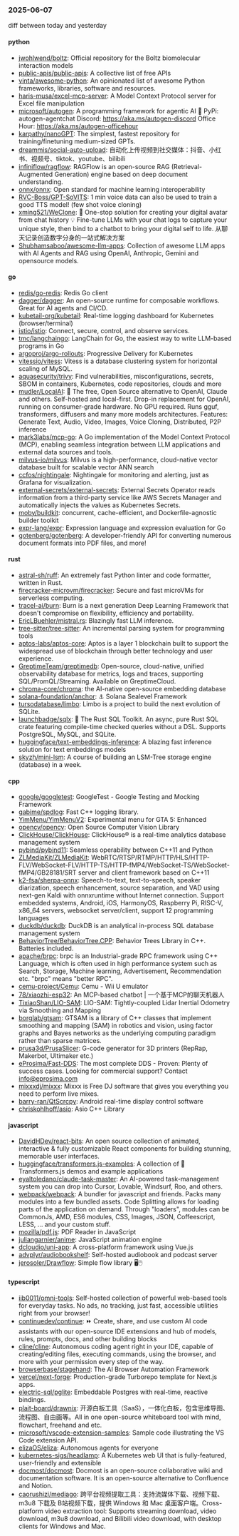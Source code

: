### 2025-06-07
diff between today and yesterday

#### python
* [jwohlwend/boltz](https://github.com/jwohlwend/boltz): Official repository for the Boltz biomolecular interaction models
* [public-apis/public-apis](https://github.com/public-apis/public-apis): A collective list of free APIs
* [vinta/awesome-python](https://github.com/vinta/awesome-python): An opinionated list of awesome Python frameworks, libraries, software and resources.
* [haris-musa/excel-mcp-server](https://github.com/haris-musa/excel-mcp-server): A Model Context Protocol server for Excel file manipulation
* [microsoft/autogen](https://github.com/microsoft/autogen): A programming framework for agentic AI 🤖 PyPi: autogen-agentchat Discord: https://aka.ms/autogen-discord Office Hour: https://aka.ms/autogen-officehour
* [karpathy/nanoGPT](https://github.com/karpathy/nanoGPT): The simplest, fastest repository for training/finetuning medium-sized GPTs.
* [dreammis/social-auto-upload](https://github.com/dreammis/social-auto-upload): 自动化上传视频到社交媒体：抖音、小红书、视频号、tiktok、youtube、bilibili
* [infiniflow/ragflow](https://github.com/infiniflow/ragflow): RAGFlow is an open-source RAG (Retrieval-Augmented Generation) engine based on deep document understanding.
* [onnx/onnx](https://github.com/onnx/onnx): Open standard for machine learning interoperability
* [RVC-Boss/GPT-SoVITS](https://github.com/RVC-Boss/GPT-SoVITS): 1 min voice data can also be used to train a good TTS model! (few shot voice cloning)
* [xming521/WeClone](https://github.com/xming521/WeClone): 🚀 One-stop solution for creating your digital avatar from chat history 💡 Fine-tune LLMs with your chat logs to capture your unique style, then bind to a chatbot to bring your digital self to life. 从聊天记录创造数字分身的一站式解决方案
* [Shubhamsaboo/awesome-llm-apps](https://github.com/Shubhamsaboo/awesome-llm-apps): Collection of awesome LLM apps with AI Agents and RAG using OpenAI, Anthropic, Gemini and opensource models.

#### go
* [redis/go-redis](https://github.com/redis/go-redis): Redis Go client
* [dagger/dagger](https://github.com/dagger/dagger): An open-source runtime for composable workflows. Great for AI agents and CI/CD.
* [kubetail-org/kubetail](https://github.com/kubetail-org/kubetail): Real-time logging dashboard for Kubernetes (browser/terminal)
* [istio/istio](https://github.com/istio/istio): Connect, secure, control, and observe services.
* [tmc/langchaingo](https://github.com/tmc/langchaingo): LangChain for Go, the easiest way to write LLM-based programs in Go
* [argoproj/argo-rollouts](https://github.com/argoproj/argo-rollouts): Progressive Delivery for Kubernetes
* [vitessio/vitess](https://github.com/vitessio/vitess): Vitess is a database clustering system for horizontal scaling of MySQL.
* [aquasecurity/trivy](https://github.com/aquasecurity/trivy): Find vulnerabilities, misconfigurations, secrets, SBOM in containers, Kubernetes, code repositories, clouds and more
* [mudler/LocalAI](https://github.com/mudler/LocalAI): 🤖 The free, Open Source alternative to OpenAI, Claude and others. Self-hosted and local-first. Drop-in replacement for OpenAI, running on consumer-grade hardware. No GPU required. Runs gguf, transformers, diffusers and many more models architectures. Features: Generate Text, Audio, Video, Images, Voice Cloning, Distributed, P2P inference
* [mark3labs/mcp-go](https://github.com/mark3labs/mcp-go): A Go implementation of the Model Context Protocol (MCP), enabling seamless integration between LLM applications and external data sources and tools.
* [milvus-io/milvus](https://github.com/milvus-io/milvus): Milvus is a high-performance, cloud-native vector database built for scalable vector ANN search
* [ccfos/nightingale](https://github.com/ccfos/nightingale): Nightingale for monitoring and alerting, just as Grafana for visualization.
* [external-secrets/external-secrets](https://github.com/external-secrets/external-secrets): External Secrets Operator reads information from a third-party service like AWS Secrets Manager and automatically injects the values as Kubernetes Secrets.
* [moby/buildkit](https://github.com/moby/buildkit): concurrent, cache-efficient, and Dockerfile-agnostic builder toolkit
* [expr-lang/expr](https://github.com/expr-lang/expr): Expression language and expression evaluation for Go
* [gotenberg/gotenberg](https://github.com/gotenberg/gotenberg): A developer-friendly API for converting numerous document formats into PDF files, and more!

#### rust
* [astral-sh/ruff](https://github.com/astral-sh/ruff): An extremely fast Python linter and code formatter, written in Rust.
* [firecracker-microvm/firecracker](https://github.com/firecracker-microvm/firecracker): Secure and fast microVMs for serverless computing.
* [tracel-ai/burn](https://github.com/tracel-ai/burn): Burn is a next generation Deep Learning Framework that doesn't compromise on flexibility, efficiency and portability.
* [EricLBuehler/mistral.rs](https://github.com/EricLBuehler/mistral.rs): Blazingly fast LLM inference.
* [tree-sitter/tree-sitter](https://github.com/tree-sitter/tree-sitter): An incremental parsing system for programming tools
* [aptos-labs/aptos-core](https://github.com/aptos-labs/aptos-core): Aptos is a layer 1 blockchain built to support the widespread use of blockchain through better technology and user experience.
* [GreptimeTeam/greptimedb](https://github.com/GreptimeTeam/greptimedb): Open-source, cloud-native, unified observability database for metrics, logs and traces, supporting SQL/PromQL/Streaming. Available on GreptimeCloud.
* [chroma-core/chroma](https://github.com/chroma-core/chroma): the AI-native open-source embedding database
* [solana-foundation/anchor](https://github.com/solana-foundation/anchor): ⚓ Solana Sealevel Framework
* [tursodatabase/limbo](https://github.com/tursodatabase/limbo): Limbo is a project to build the next evolution of SQLite.
* [launchbadge/sqlx](https://github.com/launchbadge/sqlx): 🧰 The Rust SQL Toolkit. An async, pure Rust SQL crate featuring compile-time checked queries without a DSL. Supports PostgreSQL, MySQL, and SQLite.
* [huggingface/text-embeddings-inference](https://github.com/huggingface/text-embeddings-inference): A blazing fast inference solution for text embeddings models
* [skyzh/mini-lsm](https://github.com/skyzh/mini-lsm): A course of building an LSM-Tree storage engine (database) in a week.

#### cpp
* [google/googletest](https://github.com/google/googletest): GoogleTest - Google Testing and Mocking Framework
* [gabime/spdlog](https://github.com/gabime/spdlog): Fast C++ logging library.
* [YimMenu/YimMenuV2](https://github.com/YimMenu/YimMenuV2): Experimental menu for GTA 5: Enhanced
* [opencv/opencv](https://github.com/opencv/opencv): Open Source Computer Vision Library
* [ClickHouse/ClickHouse](https://github.com/ClickHouse/ClickHouse): ClickHouse® is a real-time analytics database management system
* [pybind/pybind11](https://github.com/pybind/pybind11): Seamless operability between C++11 and Python
* [ZLMediaKit/ZLMediaKit](https://github.com/ZLMediaKit/ZLMediaKit): WebRTC/RTSP/RTMP/HTTP/HLS/HTTP-FLV/WebSocket-FLV/HTTP-TS/HTTP-fMP4/WebSocket-TS/WebSocket-fMP4/GB28181/SRT server and client framework based on C++11
* [k2-fsa/sherpa-onnx](https://github.com/k2-fsa/sherpa-onnx): Speech-to-text, text-to-speech, speaker diarization, speech enhancement, source separation, and VAD using next-gen Kaldi with onnxruntime without Internet connection. Support embedded systems, Android, iOS, HarmonyOS, Raspberry Pi, RISC-V, x86_64 servers, websocket server/client, support 12 programming languages
* [duckdb/duckdb](https://github.com/duckdb/duckdb): DuckDB is an analytical in-process SQL database management system
* [BehaviorTree/BehaviorTree.CPP](https://github.com/BehaviorTree/BehaviorTree.CPP): Behavior Trees Library in C++. Batteries included.
* [apache/brpc](https://github.com/apache/brpc): brpc is an Industrial-grade RPC framework using C++ Language, which is often used in high performance system such as Search, Storage, Machine learning, Advertisement, Recommendation etc. "brpc" means "better RPC".
* [cemu-project/Cemu](https://github.com/cemu-project/Cemu): Cemu - Wii U emulator
* [78/xiaozhi-esp32](https://github.com/78/xiaozhi-esp32): An MCP-based chatbot | 一个基于MCP的聊天机器人
* [TixiaoShan/LIO-SAM](https://github.com/TixiaoShan/LIO-SAM): LIO-SAM: Tightly-coupled Lidar Inertial Odometry via Smoothing and Mapping
* [borglab/gtsam](https://github.com/borglab/gtsam): GTSAM is a library of C++ classes that implement smoothing and mapping (SAM) in robotics and vision, using factor graphs and Bayes networks as the underlying computing paradigm rather than sparse matrices.
* [prusa3d/PrusaSlicer](https://github.com/prusa3d/PrusaSlicer): G-code generator for 3D printers (RepRap, Makerbot, Ultimaker etc.)
* [eProsima/Fast-DDS](https://github.com/eProsima/Fast-DDS): The most complete DDS - Proven: Plenty of success cases. Looking for commercial support? Contact info@eprosima.com
* [mixxxdj/mixxx](https://github.com/mixxxdj/mixxx): Mixxx is Free DJ software that gives you everything you need to perform live mixes.
* [barry-ran/QtScrcpy](https://github.com/barry-ran/QtScrcpy): Android real-time display control software
* [chriskohlhoff/asio](https://github.com/chriskohlhoff/asio): Asio C++ Library

#### javascript
* [DavidHDev/react-bits](https://github.com/DavidHDev/react-bits): An open source collection of animated, interactive & fully customizable React components for building stunning, memorable user interfaces.
* [huggingface/transformers.js-examples](https://github.com/huggingface/transformers.js-examples): A collection of 🤗 Transformers.js demos and example applications
* [eyaltoledano/claude-task-master](https://github.com/eyaltoledano/claude-task-master): An AI-powered task-management system you can drop into Cursor, Lovable, Windsurf, Roo, and others.
* [webpack/webpack](https://github.com/webpack/webpack): A bundler for javascript and friends. Packs many modules into a few bundled assets. Code Splitting allows for loading parts of the application on demand. Through "loaders", modules can be CommonJs, AMD, ES6 modules, CSS, Images, JSON, Coffeescript, LESS, ... and your custom stuff.
* [mozilla/pdf.js](https://github.com/mozilla/pdf.js): PDF Reader in JavaScript
* [juliangarnier/anime](https://github.com/juliangarnier/anime): JavaScript animation engine
* [dcloudio/uni-app](https://github.com/dcloudio/uni-app): A cross-platform framework using Vue.js
* [advplyr/audiobookshelf](https://github.com/advplyr/audiobookshelf): Self-hosted audiobook and podcast server
* [jerosoler/Drawflow](https://github.com/jerosoler/Drawflow): Simple flow library 🖥️🖱️

#### typescript
* [iib0011/omni-tools](https://github.com/iib0011/omni-tools): Self-hosted collection of powerful web-based tools for everyday tasks. No ads, no tracking, just fast, accessible utilities right from your browser!
* [continuedev/continue](https://github.com/continuedev/continue): ⏩ Create, share, and use custom AI code assistants with our open-source IDE extensions and hub of models, rules, prompts, docs, and other building blocks
* [cline/cline](https://github.com/cline/cline): Autonomous coding agent right in your IDE, capable of creating/editing files, executing commands, using the browser, and more with your permission every step of the way.
* [browserbase/stagehand](https://github.com/browserbase/stagehand): The AI Browser Automation Framework
* [vercel/next-forge](https://github.com/vercel/next-forge): Production-grade Turborepo template for Next.js apps.
* [electric-sql/pglite](https://github.com/electric-sql/pglite): Embeddable Postgres with real-time, reactive bindings.
* [plait-board/drawnix](https://github.com/plait-board/drawnix): 开源白板工具（SaaS），一体化白板，包含思维导图、流程图、自由画等。All in one open-source whiteboard tool with mind, flowchart, freehand and etc.
* [microsoft/vscode-extension-samples](https://github.com/microsoft/vscode-extension-samples): Sample code illustrating the VS Code extension API.
* [elizaOS/eliza](https://github.com/elizaOS/eliza): Autonomous agents for everyone
* [kubernetes-sigs/headlamp](https://github.com/kubernetes-sigs/headlamp): A Kubernetes web UI that is fully-featured, user-friendly and extensible
* [docmost/docmost](https://github.com/docmost/docmost): Docmost is an open-source collaborative wiki and documentation software. It is an open-source alternative to Confluence and Notion.
* [caorushizi/mediago](https://github.com/caorushizi/mediago): 跨平台视频提取工具：支持流媒体下载、视频下载、m3u8 下载及 B站视频下载，提供 Windows 和 Mac 桌面客户端。Cross-platform video extraction tool: Supports streaming download, video download, m3u8 download, and Bilibili video download, with desktop clients for Windows and Mac.
